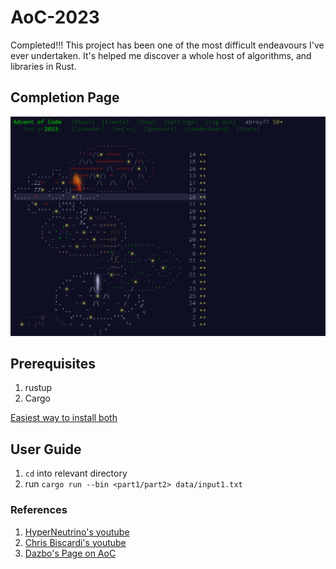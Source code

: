 # AoC-2023
Completed!!!
This project has been one of the most difficult endeavours I've ever undertaken. It's helped me discover a whole host of algorithms, and libraries in Rust. 

## Completion Page
![Completion Page](AoC2023.png)

## Prerequisites
1. rustup
2. Cargo

[Easiest way to install both](https://www.rust-lang.org/tools/install)

## User Guide
1. `cd` into relevant directory
2. run `cargo run --bin <part1/part2> data/input1.txt`

### References
1. [HyperNeutrino's youtube](https://www.youtube.com/@hyper-neutrino)
2. [Chris Biscardi's youtube](https://www.youtube.com/@chrisbiscardi)
3. [Dazbo's Page on AoC](https://aoc.just2good.co.uk/)
